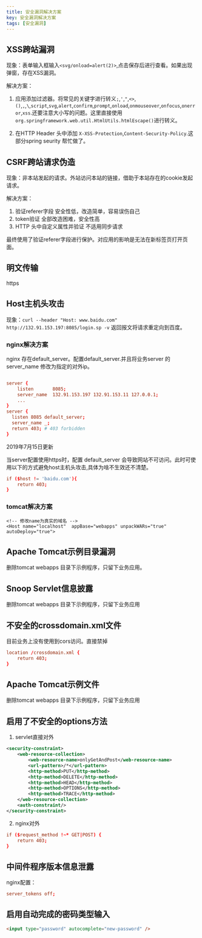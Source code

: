 ```yaml
---
title: 安全漏洞解决方案
key: 安全漏洞解决方案
tags: [安全漏洞]
---
```


## XSS跨站漏洞

现象：表单输入框输入`<svg/onload=alert(2)>`,点击保存后进行查看。如果出现弹窗，存在XSS漏洞。

解决方案：

1. 应用添加过滤器。将常见的关键字进行转义`;`,`'`,`"`,`<>`,`()`,`,`,`\`,`script`,`svg`,`alert`,`confirm`,`prompt`,`onload`,`onmouseover`,`onfocus`,`onerror`,`xss`.还要注意大小写的问题。这里直接使用`org.springframework.web.util.HtmlUtils.htmlEscape()`进行转义。

2. 在HTTP Header 头中添加 `X-XSS-Protection`,`Content-Security-Policy`.这部分spring seurity 帮忙做了。

## CSRF跨站请求伪造

现象：非本站发起的请求。外站访问本站的链接，借助于本站存在的cookie发起请求。

解决方案：

1. 验证referer字段 安全性低，改造简单，容易误伤自己
2. token验证 全部改造困难，安全性高
3. HTTP 头中自定义属性并验证 不适用同步请求

最终使用了验证referer字段进行保护。对应用的影响是无法在新标签页打开页面。

## 明文传输

https

## Host主机头攻击

现象：`curl --header "Host: www.baidu.com" http://132.91.153.197:8085/login.sp -v` 返回报文将请求重定向到百度。


### nginx解决方案

nginx 存在default_server。配置default_server.并且将业务server 的server_name 修改为指定的对外ip。

```conf

server {
    listen       8085;
    server_name  132.91.153.197 132.91.153.11 127.0.0.1;
    ...
}
server {
  listen 8085 default_server;
  server_name _;
  return 403; # 403 forbidden
}

```

2019年7月15日更新

当server配置使用https时，配置 default_server 会导致网站不可访问。此时可使用以下的方式避免host主机头攻击,具体为啥不生效还不清楚。

```conf
if ($host != 'baidu.com'){
    return 403;
}

```

### tomcat解决方案

```
<!-- 修改name为真实的域名 -->
<Host name="localhost"  appBase="webapps" unpackWARs="true" autoDeploy="true">
```

## Apache Tomcat示例目录漏洞

删除tomcat webapps 目录下示例程序，只留下业务应用。

## Snoop Servlet信息披露

删除tomcat webapps 目录下示例程序，只留下业务应用

## 不安全的crossdomain.xml文件

目前业务上没有使用到cors访问。直接禁掉

```conf
location /crossdomain.xml {
    return 403;
}

```

## Apache Tomcat示例文件

删除tomcat webapps 目录下示例程序，只留下业务应用

## 启用了不安全的options方法

1. servlet直接对外

```xml
<security-constraint>
    <web-resource-collection>
        <web-resource-name>onlyGetAndPost</web-resource-name>
        <url-pattern>/*</url-pattern>
        <http-method>PUT</http-method>
        <http-method>DELETE</http-method>
        <http-method>HEAD</http-method>
        <http-method>OPTIONS</http-method>
        <http-method>TRACE</http-method>
    </web-resource-collection>
    <auth-constraint/>
</security-constraint>

```

2. nginx对外

```conf
if ($request_method !~* GET|POST) {
    return 403;
}
```

## 中间件程序版本信息泄露

nginx配置：

```conf
server_tokens off;
```

## 启用自动完成的密码类型输入

```html
<input type="password" autocomplete="new-password" />
```